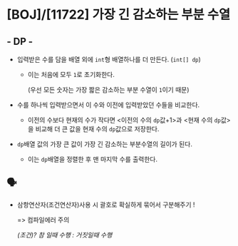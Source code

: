 # [BOJ]/[11722] 가장 긴 감소하는 부분 수열

## - DP -

* 입력받은 수를 담을 배열 외에 `int`형 배열하나를 더 만든다. (`int[] dp`)

  * 이는 처음에 모두 `1`로 초기화한다. 

    (우선 모든 숫자는 가장 짧은 감소하는 부분 수열이 `1`이기 때문)

* 수를 하나씩 입력받으면서 이 수와 이전에 입력받았던 수들을 비교한다.

  * 이전의 수보다 현재의 수가 작다면 <이전의 수의 `dp`값+1>과 <현재 수의 `dp`값>을 비교해 더 큰 값을 현재 수의 `dp`값으로 저장한다.

* `dp`배열 값의 가장 큰 값이 가장 긴 감소하는 부분수열의 길이가 된다.

  * 이는 `dp`배열을 정렬한 후 맨 마지막 수를 출력한다.

## :speaking_head:

* 삼항연산자(조건연산자)사용 시 괄호로 확실하게 묶어서 구분해주기 !

  => 컴파일에러 주의

  *(조건)? 참 일때 수행 : 거짓일때 수행*